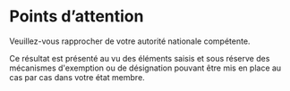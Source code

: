 # Points d’attention

Veuillez-vous rapprocher de votre autorité nationale compétente.

Ce résultat est présenté au vu des éléments saisis et sous réserve des mécanismes d'exemption ou de désignation pouvant
être mis en place au cas par cas dans votre état membre.
